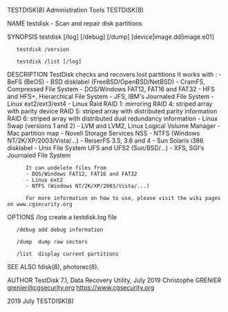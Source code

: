 TESTDISK(8)                                                             Administration Tools                                                             TESTDISK(8)

NAME
       testdisk - Scan and repair disk partitions

SYNOPSIS
       testdisk [/log] [/debug] [/dump] [device|image.dd|image.e01]

       testdisk /version

       testdisk /list [/log]

DESCRIPTION
          TestDisk checks and recovers lost partitions
          It works with :
          - BeFS (BeOS)
          - BSD disklabel (FreeBSD/OpenBSD/NetBSD)
          - CramFS, Compressed File System
          - DOS/Windows FAT12, FAT16 and FAT32
          - HFS and HFS+, Hierarchical File System
          - JFS, IBM's Journaled File System
          - Linux ext2/ext3/ext4
          - Linux Raid
            RAID 1: mirroring
            RAID 4: striped array with parity device
            RAID 5: striped array with distributed parity information
            RAID 6: striped array with distributed dual redundancy information
          - Linux Swap (versions 1 and 2)
          - LVM and LVM2, Linux Logical Volume Manager
          - Mac partition map
          - Novell Storage Services NSS
          - NTFS (Windows NT/2K/XP/2003/Vista/...)
          - ReiserFS 3.5, 3.6 and 4
          - Sun Solaris i386 disklabel
          - Unix File System UFS and UFS2 (Sun/BSD/...)
          - XFS, SGI's Journaled File System

          It can undelete files from
          - DOS/Windows FAT12, FAT16 and FAT32
          - Linux ext2
          - NTFS (Windows NT/2K/XP/2003/Vista/...)

          For more information on how to use, please visit the wiki pages on www.cgsecurity.org

OPTIONS
       /log   create a testdisk.log file

       /debug add debug information

       /dump  dump raw sectors

       /list  display current partitions

SEE ALSO
       fdisk(8), photorec(8).

AUTHOR
       TestDisk 7.1, Data Recovery Utility, July 2019
       Christophe GRENIER <grenier@cgsecurity.org>
       https://www.cgsecurity.org

2019                                                                            July                                                                     TESTDISK(8)
